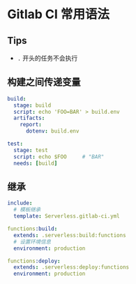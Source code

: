 # Gitlab CI 常用语法

## Tips
* `.` 开头的任务不会执行

## 构建之间传递变量

```yaml
build:
  stage: build
  script: echo 'FOO=BAR' > build.env
  artifacts:
    report:
      dotenv: build.env

test:
  stage: test
  script: echo $FOO     # "BAR"
  needs: [build]
```

## 继承
```yaml
include:
  # 模板继承
  template: Serverless.gitlab-ci.yml

functions:build:
  extends: .serverless:build:functions
  # 设置环境信息
  environment: production

functions:deploy:
  extends: .serverless:deploy:functions
  environment: production
```
